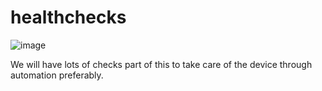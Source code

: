 # healthchecks
![image](https://user-images.githubusercontent.com/104497462/178894304-9e5c0602-f6c0-4cbe-960d-4f052d0837d1.png)

We will have lots of checks part of this to take care of the device through automation preferably. 

